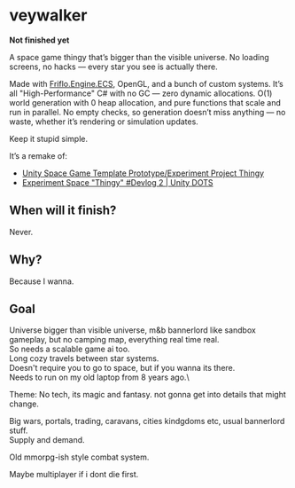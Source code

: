 # veywalker

**Not finished yet**

A space game thingy that’s bigger than the visible universe. No loading screens, no hacks — every star you see is actually there.

Made with [Friflo.Engine.ECS](https://github.com/friflo/Friflo.Engine.ECS), OpenGL, and a bunch of custom systems. It’s all "High-Performance" C# with no GC — zero dynamic allocations. O(1) world generation with 0 heap allocation, and pure functions that scale and run in parallel. No empty checks, so generation doesn’t miss anything — no waste, whether it’s rendering or simulation updates.

Keep it stupid simple.

It’s a remake of:
- [Unity Space Game Template Prototype/Experiment Project Thingy](https://www.youtube.com/watch?v=cyjfxaAUsTI)  
- [Experiment Space "Thingy" #Devlog 2 | Unity DOTS](https://www.youtube.com/watch?v=a0wng5QbfKE)  

## When will it finish?

Never.

## Why?

Because I wanna.

## Goal

Universe bigger than visible universe, m&b bannerlord like sandbox gameplay, but no camping map, everything real time real.\
So needs a scalable game ai too.\
Long cozy travels between star systems.\
Doesn't require you to go to space, but if you wanna its there.\
Needs to run on my old laptop from 8 years ago.\

Theme: No tech, its magic and fantasy. not gonna get into details that might change.

Big wars, portals, trading, caravans, cities kindgdoms etc, usual bannerlord stuff.\
Supply and demand.

Old mmorpg-ish style combat system.

Maybe multiplayer if i dont die first.
